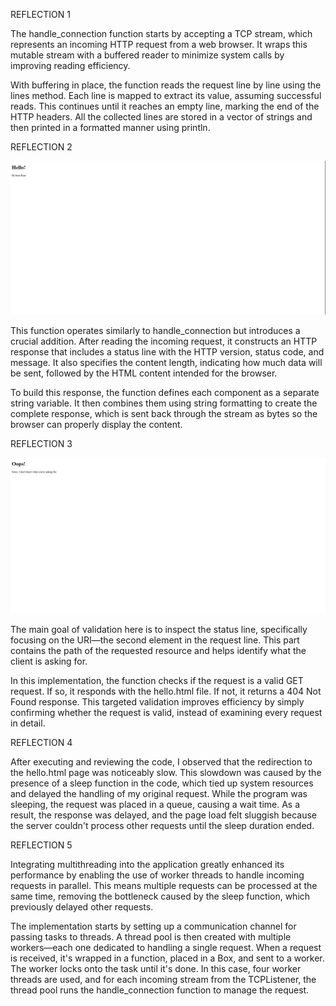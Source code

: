 REFLECTION 1

The handle_connection function starts by accepting a TCP stream, which represents an incoming HTTP request from a web browser. It wraps this mutable stream with a buffered reader to minimize system calls by improving reading efficiency.

With buffering in place, the function reads the request line by line using the lines method. Each line is mapped to extract its value, assuming successful reads. This continues until it reaches an empty line, marking the end of the HTTP headers. All the collected lines are stored in a vector of strings and then printed in a formatted manner using println.

REFLECTION 2

![Commit 2 screen capture](image/commit2.png)

This function operates similarly to handle_connection but introduces a crucial addition. After reading the incoming request, it constructs an HTTP response that includes a status line with the HTTP version, status code, and message. It also specifies the content length, indicating how much data will be sent, followed by the HTML content intended for the browser.

To build this response, the function defines each component as a separate string variable. It then combines them using string formatting to create the complete response, which is sent back through the stream as bytes so the browser can properly display the content.

REFLECTION 3

![Commit 3 screen capture](image/commit3.png)

The main goal of validation here is to inspect the status line, specifically focusing on the URI—the second element in the request line. This part contains the path of the requested resource and helps identify what the client is asking for.

In this implementation, the function checks if the request is a valid GET request. If so, it responds with the hello.html file. If not, it returns a 404 Not Found response. This targeted validation improves efficiency by simply confirming whether the request is valid, instead of examining every request in detail.

REFLECTION 4

After executing and reviewing the code, I observed that the redirection to the hello.html page was noticeably slow. This slowdown was caused by the presence of a sleep function in the code, which tied up system resources and delayed the handling of my original request. While the program was sleeping, the request was placed in a queue, causing a wait time. As a result, the response was delayed, and the page load felt sluggish because the server couldn't process other requests until the sleep duration ended.

REFLECTION 5

Integrating multithreading into the application greatly enhanced its performance by enabling the use of worker threads to handle incoming requests in parallel. This means multiple requests can be processed at the same time, removing the bottleneck caused by the sleep function, which previously delayed other requests.

The implementation starts by setting up a communication channel for passing tasks to threads. A thread pool is then created with multiple workers—each one dedicated to handling a single request. When a request is received, it's wrapped in a function, placed in a Box, and sent to a worker. The worker locks onto the task until it's done. In this case, four worker threads are used, and for each incoming stream from the TCPListener, the thread pool runs the handle_connection function to manage the request.






